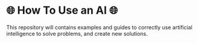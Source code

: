 # 🌐 How To Use an AI 🌐

This repository will contains examples and guides to correctly use artificial intelligence to solve problems, and create new solutions.
